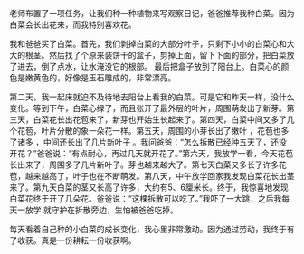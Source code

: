 老师布置了一项任务，让我们种一种植物来写观察日记，爸爸推荐我种白菜。因为白菜会长出花来，而我特别喜欢花。

我和爸爸买了白菜。首先，我们剥掉白菜的大部分叶子，只剩下小小的白菜心和大大的根茎。然后找了个原来装饼干的盒子，剪掉上面，留下下面的部分，把白菜放了进去，倒了点水，让水淹没它的根部。 最后把盒子放到了阳台上。白菜心的颜色是嫩黄色的，好像是玉石雕成的，非常漂亮。

第二天，我一起床就迫不及待地去阳台上看我的白菜。可是它和昨天一样，没什么变化。等到下午，白菜心绿了，而且张开了最外层的叶片，周围萌发出了新芽。第三天，白菜花长出花苞来了，新芽也开始生长起来了。第四天，白菜中间又多了几个花苞，叶片分散的象一朵花一样。第五天，周围的小芽长出了嫩叶 ，花苞也多了诸多 ，中间还长出了几片新叶子 。我问爸爸：“怎么拆散已经种五天了，还没开花？”爸爸说：“有点耐心，再过几天就开花了。”第六天，我放学一看，今天花苞长出来了，周围多了几片新叶子。芽也越来越大了。第七天白菜又多长了许多花苞，越来越高了，叶子也在不断萌发。第八天，中午放学回家我发现白菜花长出茎来了。第九天白菜的茎又长高了许多，大约有5、6厘米长。终于，我惊喜地发现白菜花终于开了几朵花。爸爸说：“这棵拆散可以吃了。”我吓了一大跳，之后我每天一放学 就守护在拆散旁边，生怕被爸爸吃掉。

每天看着自己种的小白菜的成长变化，我心里非常激动。因为通过劳动，我终于有了收获。真是一份耕耘一份收获啊。

